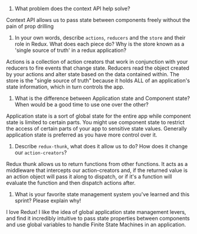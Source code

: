 1. What problem does the context API help solve?

Context API allows us to pass state between components freely without the pain of prop drilling

1. In your own words, describe `actions`, `reducers` and the `store` and their role in Redux. What does each piece do? Why is the store known as a 'single source of truth' in a redux application?

Actions is a collection of action creators that work in conjunction with your reducers to fire events that change state. Reducers read the object created by your actions and alter state based on the data contained within. The store is the "single source of truth" because it holds ALL of an application's state information, which in turn controls the app.

1. What is the difference between Application state and Component state? When would be a good time to use one over the other?

Application state is a sort of global state for the entire app while component state is limited to certain parts. You might use component state to restrict the access of certain parts of your app to sensitive state values. Generally application state is preferred as you have more control over it.

1. Describe `redux-thunk`, what does it allow us to do? How does it change our `action-creators`?

Redux thunk allows us to return functions from other functions. It acts as a middleware that intercepts our action-creators and, if the returned value is an action object will pass it along to dispatch, or if it's a function will evaluate the function and then dispatch actions after.

1. What is your favorite state management system you've learned and this sprint? Please explain why!

I love Redux! I like the idea of global application state management levers, and find it incredibly intuitive to pass state properties between components and use global variables to handle Finite State Machines in an application.
